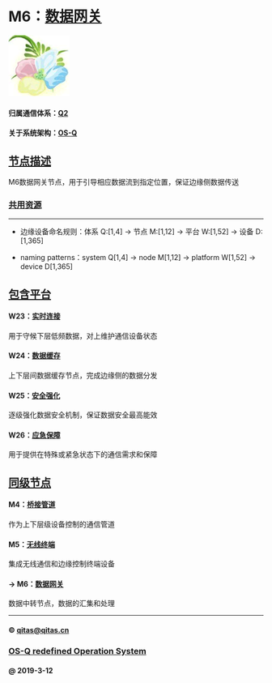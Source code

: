 ﻿# M6：[数据网关](https://github.com/OS-Q/M6) 

[![sites](OS-Q/OS-Q.png)](http：//www.OS-Q.com)

#### 归属通信体系：[Q2](https://github.com/OS-Q/Q2)

#### 关于系统架构：[OS-Q](https://github.com/OS-Q/OS-Q)

## [节点描述](https://github.com/OS-Q/M6/wiki) 

M6数据网关节点，用于引导相应数据流到指定位置，保证边缘侧数据传送

### [共用资源](https://github.com/OS-Q/M6/wiki/)  


---

- 边缘设备命名规则：体系 Q:[1,4] -> 节点 M:[1,12] -> 平台 W:[1,52] -> 设备 D:[1,365]

- naming patterns：system Q[1,4] -> node M[1,12] -> platform W[1,52] -> device D[1,365]

## [包含平台](https//github.com/OS-Q/M6/wiki) 

#### W23：[实时连接](https://github.com/OS-Q/W23)

用于守候下层低频数据，对上维护通信设备状态

#### W24：[数据缓存](https://github.com/OS-Q/W24)

上下层间数据缓存节点，完成边缘侧的数据分发

#### W25：[安全强化](https://github.com/OS-Q/W25)

逐级强化数据安全机制，保证数据安全最高能效

#### W26：[应急保障](https://github.com/OS-Q/W26)

用于提供在特殊或紧急状态下的通信需求和保障

## [同级节点](https://github.com/OS-Q/Q2/wiki/)

#### M4：[桥接管道](https://github.com/OS-Q/M4)

作为上下层级设备控制的通信管道

#### M5：[无线终端](https://github.com/OS-Q/M5)

集成无线通信和边缘控制终端设备

#### -> M6：[数据网关](https://github.com/OS-Q/M6)

数据中转节点，数据的汇集和处理

---

####  © qitas@qitas.cn
###  [OS-Q redefined Operation System](http://www.OS-Q.com)
####  @ 2019-3-12